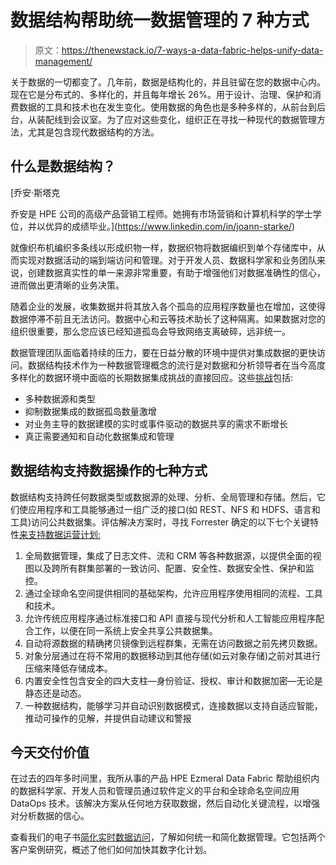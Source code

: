 # 数据结构帮助统一数据管理的 7 种方式

> 原文：<https://thenewstack.io/7-ways-a-data-fabric-helps-unify-data-management/>

关于数据的一切都变了。几年前，数据是结构化的，并且驻留在您的数据中心内。现在它是分布式的、多样化的，并且每年增长 26%。用于设计、治理、保护和消费数据的工具和技术也在发生变化。使用数据的角色也是多种多样的，从前台到后台，从装配线到会议室。为了应对这些变化，组织正在寻找一种现代的数据管理方法，尤其是包含现代数据结构的方法。

## **什么是数据结构？**

 [乔安·斯塔克

乔安是 HPE 公司的高级产品营销工程师。她拥有市场营销和计算机科学的学士学位，并以优异的成绩毕业。](https://www.linkedin.com/in/joann-starke/) 

就像织布机编织多条线以形成织物一样，数据织物将数据编织到单个存储库中，从而实现对数据活动的端到端访问和管理。对于开发人员、数据科学家和业务团队来说，创建数据真实性的单一来源非常重要，有助于增强他们对数据准确性的信心，进而做出更清晰的业务决策。

随着企业的发展，收集数据并将其放入各个孤岛的应用程序数量也在增加，这使得数据停滞不前且无法访问。数据中心和云等技术助长了这种隔离。如果数据对您的组织很重要，那么您应该已经知道孤岛会导致网络支离破碎，远非统一。

数据管理团队面临着持续的压力，要在日益分散的环境中提供对集成数据的更快访问。数据结构技术作为一种数据管理概念的流行是对数据和分析领导者在当今高度多样化的数据环境中面临的长期数据集成挑战的直接回应。这些[挑战](https://www.gartner.com/en/documents/3978267/data-fabrics-add-augmented-intelligence-to-modernize-you)包括:

*   多种数据源和类型
*   抑制数据集成的数据孤岛数量激增
*   对业务主导的数据建模的实时或事件驱动的数据共享的需求不断增长
*   真正需要通知和自动化数据集成和管理

## **数据结构支持数据操作的七种方式**

数据结构支持跨任何数据类型或数据源的处理、分析、全局管理和存储。然后，它们使应用程序和工具能够通过一组广泛的接口(如 REST、NFS 和 HDFS、语言和工具)访问公共数据集。评估解决方案时，寻找 Forrester 确定的以下七个关键特性[来支持数据运营计划:](https://www.forrester.com/report/Enterprise+Data+Fabric+Enables+DataOps/-/E-RES153219)

1.  全局数据管理，集成了日志文件、流和 CRM 等各种数据源，以提供全面的视图以及跨所有群集部署的一致访问、配置、安全性、数据安全性、保护和监控。
2.  通过全球命名空间提供相同的基础架构，允许应用程序使用相同的流程、工具和技术。
3.  允许传统应用程序通过标准接口和 API 直接与现代分析和人工智能应用程序配合工作，以便在同一系统上安全共享公共数据集。
4.  自动将源数据的精确拷贝镜像到远程群集，无需在访问数据之前先拷贝数据。
5.  对象分层通过在将不常用的数据移动到其他存储(如云对象存储)之前对其进行压缩来降低存储成本。
6.  内置安全性包含安全的四大支柱—身份验证、授权、审计和数据加密—无论是静态还是动态。
7.  一种数据结构，能够学习并自动识别数据模式，连接数据以支持自适应智能，推动可操作的见解，并提供自动建议和警报

## **今天交付价值**

在过去的四年多时间里，我所从事的产品 HPE Ezmeral Data Fabric 帮助组织内的数据科学家、开发人员和管理员通过软件定义的平台和全球命名空间应用 DataOps 技术。该解决方案从任何地方获取数据，然后自动化关键流程，以增强对分析数据的信心。

查看我们的电子书[简化实时数据访问](https://psnow.ext.hpe.com/doc/a00112514enw)，了解如何统一和简化数据管理。它包括两个客户案例研究，概述了他们如何加快其数字化计划。

<svg xmlns:xlink="http://www.w3.org/1999/xlink" viewBox="0 0 68 31" version="1.1"><title>Group</title> <desc>Created with Sketch.</desc></svg>